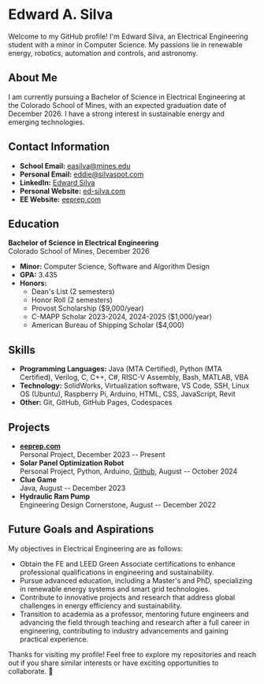 # Edward A. Silva

Welcome to my GitHub profile! I'm Edward Silva, an Electrical Engineering student with a minor in Computer Science. My passions lie in renewable energy, robotics, automation and controls, and astronomy.

## About Me

I am currently pursuing a Bachelor of Science in Electrical Engineering at the Colorado School of Mines, with an expected graduation date of December 2026. I have a strong interest in sustainable energy and emerging technologies.

## Contact Information

- **School Email:** [easilva@mines.edu](mailto:easilva@mines.edu)
- **Personal Email:** [eddie@silvaspot.com](mailto:eddie@silvaspot.com)
- **LinkedIn:** [Edward Silva](https://www.linkedin.com/in/edwardsilva04/)
- **Personal Website:** [ed-silva.com](https://ed-silva.com)
- **EE Website:** [eeprep.com](https://www.eeprep.com)

## Education

**Bachelor of Science in Electrical Engineering**  
Colorado School of Mines, December 2026  

- **Minor:** Computer Science, Software and Algorithm Design
- **GPA:** 3.435
- **Honors:**
  - Dean's List (2 semesters)
  - Honor Roll (2 semesters)
  - Provost Scholarship ($9,000/year)
  - C-MAPP Scholar 2023-2024, 2024-2025 ($1,000/year)
  - American Bureau of Shipping Scholar ($4,000)

## Skills

- **Programming Languages:** Java (MTA Certified), Python (MTA Certified), Verilog, C, C++, C#, RISC-V Assembly, Bash, MATLAB, VBA
- **Technology:** SolidWorks, Virtualization software, VS Code, SSH, Linux OS (Ubuntu), Raspberry Pi, Arduino, HTML, CSS, JavaScript, Revit
- **Other:** Git, GitHub, GitHub Pages, Codespaces

## Projects

- **[eeprep.com](https://www.eeprep.com)**  
  Personal Project, December 2023 -- Present
- **Solar Panel Optimization Robot**  
  Personal Project, Python, Arduino, [Github](https://github.com/easilva04/SolarPanelProject), August -- October 2024
- **Clue Game**  
  Java, August -- December 2023
- **Hydraulic Ram Pump**  
  Engineering Design Cornerstone, August -- December 2022

## Future Goals and Aspirations

My objectives in Electrical Engineering are as follows:

- Obtain the FE and LEED Green Associate certifications to enhance professional qualifications in engineering and sustainability.
- Pursue advanced education, including a Master's and PhD, specializing in renewable energy systems and smart grid technologies.
- Contribute to innovative projects and research that address global challenges in energy efficiency and sustainability.
- Transition to academia as a professor, mentoring future engineers and advancing the field through teaching and research after a full career in engineering, contributing to industry advancements and gaining practical experience.

Thanks for visiting my profile! Feel free to explore my repositories and reach out if you share similar interests or have exciting opportunities to collaborate. 🌟


